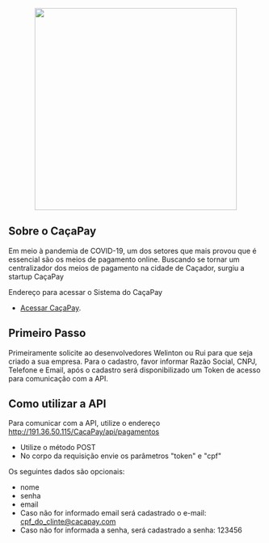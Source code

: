 <p align="center"><img src="https://res.cloudinary.com/dtfbvvkyp/image/upload/v1566331377/laravel-logolockup-cmyk-red.svg" width="400"></p>


## Sobre o CaçaPay

Em meio à pandemia de COVID-19, um dos setores que mais provou que é essencial são os meios de pagamento online. Buscando se tornar um centralizador dos meios de pagamento na cidade de Caçador, surgiu a startup CaçaPay

Endereço para acessar o Sistema do CaçaPay

- [Acessar CaçaPay](http://191.36.50.115/CacaPay).


## Primeiro Passo

Primeiramente solicite ao desenvolvedores Welinton ou Rui para que seja criado a sua empresa. Para o cadastro, favor informar Razão Social, CNPJ, Telefone e Email, após o cadastro será disponibilizado um Token de acesso para comunicação com a API.

## Como utilizar a API

Para comunicar com a API, utilize o endereço http://191.36.50.115/CacaPay/api/pagamentos
- Utilize o método POST 
- No corpo da requisição envie os parâmetros "token" e "cpf"

Os seguintes dados são opcionais:
- nome
- senha
- email 
- Caso não for informado email será cadastrado o e-mail: cpf_do_clinte@cacapay.com 
- Caso não for informada a senha, será cadastrado a senha: 123456
